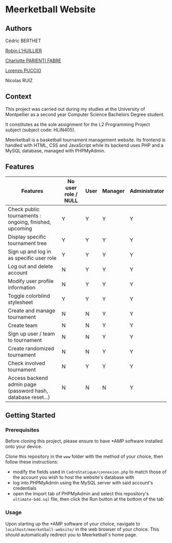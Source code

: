 # Meerketball Website

## Authors

Cédric BERTHET

[Robin L'HUILLIER](https://gitlab.com/RobinLHuillier)

[Charlotte PARIENTI FABRE](https://gitlab.com/CharlottePF)

[Lorenzo PUCCIO](https://github.com/StOil-L)

Nicolas RUIZ

## Context

This project was carried out during my studies at the University of Montpellier as a second year Computer Science Bachelors Degree student.

It constitutes as the sole assignment for the L2 Programming Project subject (subject code: HLIN405).

Meerketball is a basketball tournament management website. Its frontend is handled with HTML, CSS and JavaScript while its backend uses PHP and a MySQL database, managed with PHPMyAdmin.

## Features

| **Features**                                                 | **No user role / NULL** | **User** | **Manager** | **Administrator** |
|--------------------------------------------------------------|-------------------------|----------|-------------|-------------------|
| Check public tournaments : ongoing, finished, upcoming       |            Y            |     Y    |      Y      |         Y         |
| Display specific tournament tree                             |            Y            |     Y    |      Y      |         Y         |
| Sign up and log in as specific user role                     |            Y            |     Y    |      Y      |         Y         |
| Log out and delete account                                   |            N            |     Y    |      Y      |         Y         |
| Modify user profile information                              |            N            |     Y    |      Y      |         Y         |
| Toggle colorblind stylesheet                                 |            Y            |     Y    |      Y      |         Y         |
| Create and manage tournament                                 |            N            |     N    |      Y      |         Y         |
| Create team                                                  |            N            |     N    |      Y      |         Y         |
| Sign up user / team to tournament                            |            N            |     N    |      Y      |         Y         |
| Create randomized tournament                                 |            N            |     N    |      Y      |         Y         |
| Check involved tournament                                    |            N            |     Y    |      Y      |         Y         |
| Access backend admin page (password hash, database reset...) |            N            |     N    |      N      |         Y         |

## Getting Started

### Prerequisites

Before cloning this project, please ensure to have *AMP software installed onto your device.

Clone this repository in the `www` folder with the method of your choice, then follow these instructions:
- modify the fields used in `CadreStatique/connexion.php` to match those of the account you wish to host the website's database with
- log into PHPMyAdmin using the MySQL server with said account's credentials
- open the Import tab of PHPMyAdmin and select this repository's `ultimate-bdd.sql` file, then click the Run button at the bottom of the tab

### Usage

Upon starting up the *AMP software of your choice, navigate to `localhost/meerketball-website/` in the web browser of your choice. This should automatically redirect you to Meerketball's home page.
